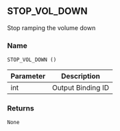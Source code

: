 ## STOP\_VOL\_DOWN

Stop ramping the volume down


### Name

`STOP_VOL_DOWN ()`


| Parameter | Description       |
| --------- | ----------------- |
| int       | Output Binding ID |


### Returns

`None`